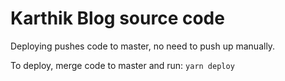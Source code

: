 
# Karthik Blog source code

Deploying pushes code to master, no need to push up manually.

To deploy, merge code to master and run: `yarn deploy`